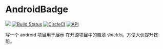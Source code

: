 # AndroidBadge

[![](https://jitpack.io/v/gdky005/AndroidBadge.svg)](https://jitpack.io/#gdky005/AndroidBadge) [![Build Status](https://travis-ci.org/gdky005/AndroidBadge.svg?branch=master)](https://travis-ci.org/gdky005/AndroidBadge) [![CircleCI](https://circleci.com/gh/gdky005/AndroidBadge/tree/master.svg?style=svg)](https://circleci.com/gh/gdky005/AndroidBadge/tree/master) [![API](https://img.shields.io/badge/API-14%2B-blue.svg?style=flat)](https://android-arsenal.com/api?level=14)

写一个 android 项目用于展示 在开源项目中的徽章 shields。方便大伙提升技能。
